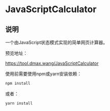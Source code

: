 # JavaScriptCalculator

## 说明

一个由JavaScript状态模式实现的简单网页计算器。

预览地址：

https://tool.dmax.wang/JavaScriptCalculator

使用前需要使用npm或yarn安装依赖：

```sh
npm install
```

或者：

```
yarn install
```

